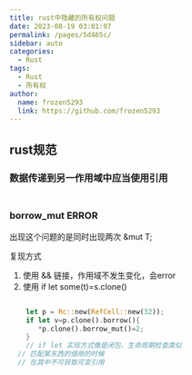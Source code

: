 ```yaml
---
title: rust中隐藏的所有权问题
date: 2023-08-19 03:01:07
permalink: /pages/5d465c/
sidebar: auto
categories:
  - Rust
tags:
  - Rust
  - 所有权
author: 
  name: frozen5293
  link: https://github.com/frozen5293
---
```


## rust规范

### 数据传递到另一作用域中应当使用引用

### 
```rust


```

### borrow_mut ERROR

出现这个问题的是同时出现两次 &mut T;

复现方式

1. 使用 && 链接，作用域不发生变化，会error
2. 使用 if let some(t)=s.clone()
```rust

    let p = Rc::new(RefCell::new(32));
    if let v=p.clone().borrow(){
       *p.clone().borrow_mut()=2;
    }
    // if let 实现方式像是闭包，生命周期检查类似
  // 匹配某东西的借用的时候
  // 在其中不可获取可变引用
```